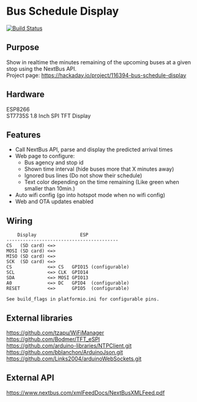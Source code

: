 # Bus Schedule Display

[![Build Status](https://travis-ci.org/chris03/esp-bus-schedule-display.svg?branch=master)](https://travis-ci.org/chris03/esp-bus-schedule-display)

## Purpose

Show in realtime the minutes remaining of the upcoming buses  at a given stop using the NextBus API.  
Project page: https://hackaday.io/project/116394-bus-schedule-display

## Hardware
ESP8266  
ST7735S 1.8 Inch SPI TFT Display 

## Features

* Call NextBus API, parse and display the predicted arrival times
* Web page to configure:
  * Bus agency and stop id
  * Shown time interval (hide buses more that X minutes away)
  * Ignored bus lines (Do not show their schedule)
  * Text color depending on the time remaining (Like green when smaller than 10min.)
* Auto wifi config (go into hotspot mode when no wifi config)
* Web and OTA updates enabled
 

## Wiring
```
    Display                ESP
-----------------------------------------
CS   (SD card) <=>
MOSI (SD card) <=> 
MISO (SD card) <=>
SCK  (SD card) <=>
CS             <=> CS   GPIO15 (configurable)
SCL            <=> CLK  GPIO14
SDA            <=> MOSI GPIO13
A0             <=> DC   GPIO4  (configurable)
RESET          <=>      GPIO5  (configurable)

See build_flags in platformio.ini for configurable pins.
``` 

## External libraries

https://github.com/tzapu/WiFiManager  
https://github.com/Bodmer/TFT_eSPI  
https://github.com/arduino-libraries/NTPClient.git  
https://github.com/bblanchon/ArduinoJson.git  
https://github.com/Links2004/arduinoWebSockets.git  

## External API

https://www.nextbus.com/xmlFeedDocs/NextBusXMLFeed.pdf